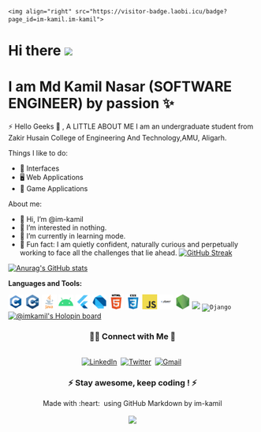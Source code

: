     <img align="right" src="https://visitor-badge.laobi.icu/badge?page_id=im-kamil.im-kamil">
   # Hi there <img src="https://raw.githubusercontent.com/MartinHeinz/MartinHeinz/master/wave.gif" width="25px">
   # I am Md Kamil Nasar (SOFTWARE ENGINEER) by passion :sparkles:
   ⚡ Hello Geeks 👋 , A LITTLE ABOUT ME
       I am an undergraduate student from Zakir Husain College of Engineering And Technology,AMU, Aligarh.

Things I like to do:
- 🎨 Interfaces
- 🖥 Web Applications
- 📱 Game Applications     

About me:
- 👋 Hi, I’m @im-kamil
- 👀 I’m interested in nothing.
- 🌱 I’m currently in learning mode.
- 💞️ Fun fact: I am quietly confident, naturally curious and perpetually working to face all the challenges that lie ahead.
[![GitHub Streak](http://github-readme-streak-stats.herokuapp.com?user=im-kamil&theme=cobalt&hide_border=true&date_format=M%20j%5B%2C%20Y%5D)](https://git.io/streak-stats)

[![Anurag's GitHub stats](https://github-readme-stats.vercel.app/api?username=im-kamil&theme=cobalt)](https://github.com/anuraghazra/github-readme-stats)

**Languages and Tools:**  

<code><img height="30" src="https://raw.githubusercontent.com/github/explore/80688e429a7d4ef2fca1e82350fe8e3517d3494d/topics/c/c.png"></code>
<code><img height="30" src="https://raw.githubusercontent.com/github/explore/80688e429a7d4ef2fca1e82350fe8e3517d3494d/topics/cpp/cpp.png"></code>
<code><img height="30" src="https://raw.githubusercontent.com/github/explore/80688e429a7d4ef2fca1e82350fe8e3517d3494d/topics/java/java.png"></code>
<code><img height="30" src="https://raw.githubusercontent.com/github/explore/80688e429a7d4ef2fca1e82350fe8e3517d3494d/topics/android/android.png"></code>
<code><img height="30" src="https://raw.githubusercontent.com/github/explore/80688e429a7d4ef2fca1e82350fe8e3517d3494d/topics/flutter/flutter.png"></code>
<code><img height="30" src="https://raw.githubusercontent.com/github/explore/80688e429a7d4ef2fca1e82350fe8e3517d3494d/topics/dart/dart.png"></code>
<code><img height="30" src="https://raw.githubusercontent.com/github/explore/80688e429a7d4ef2fca1e82350fe8e3517d3494d/topics/html/html.png"></code>
<code><img height="30" src="https://raw.githubusercontent.com/github/explore/80688e429a7d4ef2fca1e82350fe8e3517d3494d/topics/css/css.png"></code>
<code><img height="30" src="https://raw.githubusercontent.com/github/explore/80688e429a7d4ef2fca1e82350fe8e3517d3494d/topics/javascript/javascript.png"></code>
<code><img height="30" src="https://raw.githubusercontent.com/github/explore/80688e429a7d4ef2fca1e82350fe8e3517d3494d/topics/jquery/jquery.png"></code>
<code><img height="30" src="https://raw.githubusercontent.com/github/explore/80688e429a7d4ef2fca1e82350fe8e3517d3494d/topics/nodejs/nodejs.png"></code>
<code><img height="30" src="https://upload.wikimedia.org/wikipedia/commons/thumb/a/a7/React-icon.svg/320px-React-icon.svg.png"></code>
<code><img height="30" src="https://avatars3.githubusercontent.com/u/27804?s=200&v=4" alt="Django"></code>  
[![@imkamil's Holopin board](https://holopin.me/imkamil)](https://holopin.io/@imkamil)

<h3 align="center"> 🤝🏻 Connect with Me 🤝</h3> 

<p align="center">
<br>
<a href="https://www.linkedin.com/in/md-kamil-nasar-6b3b19200/"><img src="https://img.shields.io/badge/linkedin-%230077B5.svg?&style=for-the-badge&logo=linkedin&logoColor=white" alt="LinkedIn" /></a>&nbsp;
<a href="https://twitter.com/kamil_nasar"><img src="https://img.shields.io/badge/Twitter-1DA1F2?style=for-the-badge&logo=twitter&logoColor=white" alt="Twitter" /></a>&nbsp;
<a href="mailto:kamilnasar786@gmail.com?subject=Hola%20Jiji"><img src="https://img.shields.io/badge/gmail-%23D14836.svg?&style=for-the-badge&logo=gmail&logoColor=white" alt="Gmail"/></a>&nbsp;
<!--<a href="https://kkvanonymous.github.io/"><img alt="Website" src="https://img.shields.io/website?style=for-the-badge&up_message=portfolio&url=https%3A%2F%2Fkkvanonymous.github.io%2F"></a>-->
</p>

<h3 align="center"> ⚡ Stay awesome, keep coding ! ⚡ </h3> 
<p align="center">
  Made with :heart: &nbsp;using GitHub Markdown by im-kamil
  <br />
  <br />
  <img src="https://media.giphy.com/media/jpVnC65DmYeyRL4LHS/giphy.gif" width="20%">
</p>

